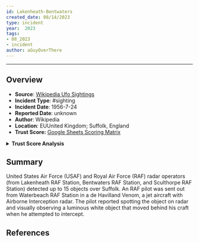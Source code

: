 ```yaml
---
id: Lakenheath-Bentwaters
created_date: 08/14/2023
type: incident
year:  2023
tags:
- 08_2023
- incident
author: aGuyOverThere
---
```


----

## Overview

- **Source**: [Wikipedia Ufo Sightings](https://en.wikipedia.org/wiki/List_of_reported_UFO_sightings)
- **Incident Type**: #sighting
- **Incident Date**: 1956-7-24
- **Reported Date**: unknown
- **Author**: Wikipedia
- **Location**: E​UUnited Kingdom; Suffolk, England
- **Trust Score:** [Google Sheets Scoring Matrix](https://docs.google.com/spreadsheets/d/1CUarxE7P1cPwgWXwJzzeWnZGm1c6Wp2Ttazdt3VPM_s/edit?usp=sharing)

<details>
<summary><b>Trust Score Analysis</b></summary>
<IMG src="https://publish-01.obsidian.md/access/1c31a6f93f82a49b0a9eb31193d6cdec/_images/" alt="Trust Score"/>
</details>

## Summary

United States Air Force (USAF) and Royal Air Force (RAF) radar operators (from Lakenheath RAF Station, Bentwaters RAF Station, and Sculthorpe RAF Station) detected up to 15 objects over Suffolk. An RAF pilot was sent out from Waterbeach RAF Station in a de Havilland Venom, a jet aircraft with Airborne Interception radar. The pilot reported spotting the object on radar and visually observing a luminous white object that moved behind his craft when he attempted to intercept.

## References
